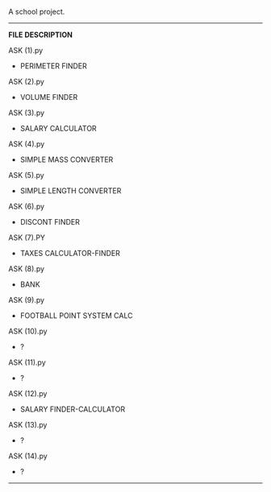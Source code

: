 A school project.

------------------------------

**FILE DESCRIPTION**

ASK (1).py 
- PERIMETER FINDER
  
ASK (2).py
- VOLUME FINDER
  
ASK (3).py
- SALARY CALCULATOR
  
ASK (4).py
- SIMPLE MASS CONVERTER
  
ASK (5).py
- SIMPLE LENGTH CONVERTER
  
ASK (6).py
- DISCONT FINDER
  
ASK (7).PY
- TAXES CALCULATOR-FINDER
  
ASK (8).py
- BANK
  
ASK (9).py
- FOOTBALL POINT SYSTEM CALC
  
ASK (10).py
- ?
  
ASK (11).py
- ?
  
ASK (12).py
- SALARY FINDER-CALCULATOR
  
ASK (13).py
- ?
  
ASK (14).py
- ?

------------------------------
  





